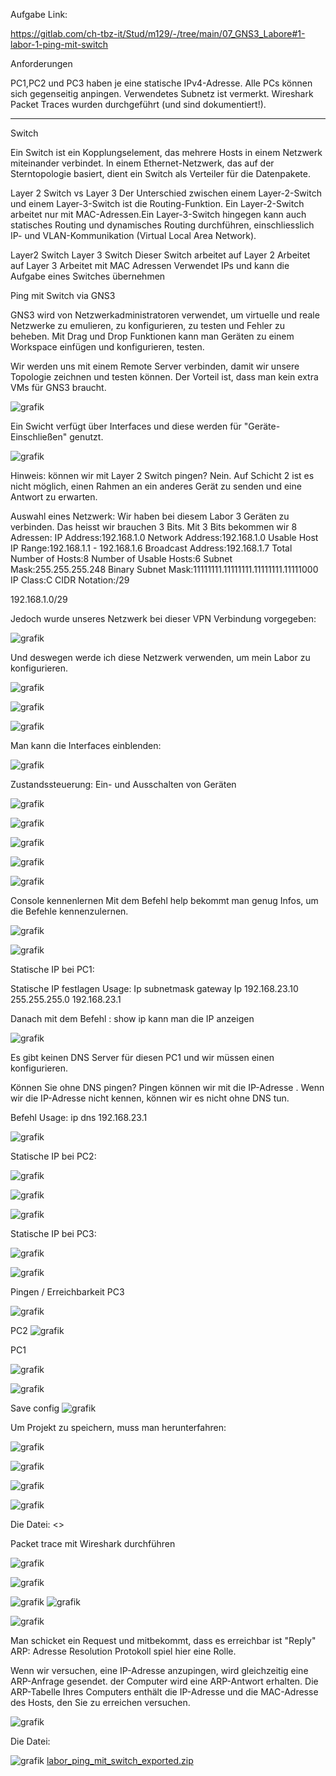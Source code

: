  
Aufgabe Link:

https://gitlab.com/ch-tbz-it/Stud/m129/-/tree/main/07_GNS3_Labore#1-labor-1-ping-mit-switch

Anforderungen

PC1,PC2 und PC3 haben je eine statische IPv4-Adresse.
Alle PCs können sich gegenseitig anpingen.
Verwendetes Subnetz ist vermerkt.
Wireshark Packet Traces wurden durchgeführt (und sind dokumentiert!).
__________________________________________

Switch 

Ein Switch ist ein Kopplungselement, das mehrere Hosts in einem Netzwerk miteinander verbindet. In einem Ethernet-Netzwerk, das auf der Sterntopologie basiert, dient ein Switch als Verteiler für die Datenpakete. 
 
Layer 2 Switch vs Layer 3 
Der Unterschied zwischen einem Layer-2-Switch und einem Layer-3-Switch ist die Routing-Funktion. Ein Layer-2-Switch arbeitet nur mit MAC-Adressen.Ein Layer-3-Switch hingegen kann auch statisches Routing und dynamisches Routing durchführen, einschliesslich IP- und VLAN-Kommunikation (Virtual Local Area Network). 
 
Layer2 Switch 	Layer 3 Switch 
Dieser Switch arbeitet auf Layer 2 	Arbeitet auf Layer 3 
Arbeitet mit MAC Adressen 	Verwendet IPs und kann die Aufgabe eines Switches übernehmen  
 
 
Ping mit Switch via GNS3 
 
GNS3 wird von Netzwerkadministratoren verwendet, um virtuelle und reale Netzwerke zu emulieren, zu konfigurieren, zu testen und Fehler zu beheben. 
Mit Drag und Drop Funktionen kann man Geräten zu einem Workspace einfügen und konfigurieren, testen. 
 
Wir werden uns mit einem Remote Server verbinden, damit wir unsere Topologie zeichnen und testen können. Der Vorteil ist, dass man kein extra VMs für GNS3 braucht. 
 
 ![grafik](https://user-images.githubusercontent.com/102586033/172190626-5c5bc56a-26dc-41d4-a895-a2869875088c.png)

 
Ein Swicht verfügt über Interfaces und diese werden für "Geräte-Einschließen" genutzt. 
 
 
 ![grafik](https://user-images.githubusercontent.com/102586033/172191016-3c90d122-c361-4620-9018-646796b6fdb8.png)

 
 Hinweis:
 können wir mit Layer 2 Switch pingen?
Nein. Auf Schicht 2 ist es nicht möglich, einen Rahmen an ein anderes Gerät zu senden und eine Antwort zu erwarten.

Auswahl eines Netzwerk: 
Wir haben bei diesem Labor 3 Geräten zu verbinden.
Das heisst wir brauchen 3 Bits. Mit 3 Bits bekommen wir 8 Adressen: 
IP Address:192.168.1.0 
Network Address:192.168.1.0 
Usable Host IP Range:192.168.1.1 - 192.168.1.6 
Broadcast Address:192.168.1.7 
Total Number of Hosts:8 
Number of Usable Hosts:6 
Subnet Mask:255.255.255.248 
Binary Subnet Mask:11111111.11111111.11111111.11111000 
IP Class:C 
CIDR Notation:/29 
 
192.168.1.0/29 
 
 
Jedoch wurde unseres Netzwerk bei dieser VPN Verbindung vorgegeben: 
 
 
 ![grafik](https://user-images.githubusercontent.com/102586033/172191052-a29f3b83-2e8f-49b6-805f-38227204bf91.png)

 
 
Und deswegen werde ich diese Netzwerk verwenden, um mein Labor zu konfigurieren. 
 
 
 ![grafik](https://user-images.githubusercontent.com/102586033/172191083-3c8d83ab-684d-4f89-b74f-5a61a8405226.png)

 
 
 ![grafik](https://user-images.githubusercontent.com/102586033/172191182-f4ebd82a-030f-4275-b9b7-ad424e406a98.png)

 
 ![grafik](https://user-images.githubusercontent.com/102586033/172191204-4e460f0b-6f20-4345-9cd8-9af83d13f3e9.png)

Man kann die Interfaces einblenden: 
 
 
 ![grafik](https://user-images.githubusercontent.com/102586033/172191225-c4e1630a-d71c-4b77-99f2-e8a34ebfeca3.png)

 
Zustandssteuerung: Ein- und Ausschalten von Geräten 
 
 ![grafik](https://user-images.githubusercontent.com/102586033/172191242-1e13879c-6601-4b2c-ba79-a85e1fd7ae27.png)

 
 ![grafik](https://user-images.githubusercontent.com/102586033/172191257-64e41291-04b3-49db-982e-16e7faf81a39.png)

 
 ![grafik](https://user-images.githubusercontent.com/102586033/172191272-bdbf6978-e692-42a4-b4ea-2691b6cab700.png)

 
 ![grafik](https://user-images.githubusercontent.com/102586033/172191289-255a2d8b-1d5d-4c61-87c9-381593fa03be.png)

 ![grafik](https://user-images.githubusercontent.com/102586033/172191320-3498a419-e38c-4503-80c7-0b6201b36ed8.png)

 
 
Console kennenlernen 
Mit dem Befehl help bekommt man genug Infos, um die Befehle kennenzulernen. 
 
 ![grafik](https://user-images.githubusercontent.com/102586033/172191357-8eb13b83-830e-4176-9a1b-4e1ab34ef964.png)

 ![grafik](https://user-images.githubusercontent.com/102586033/172191377-70c55381-35ff-46fd-94af-94970fd8e04c.png)

 
 
Statische IP bei PC1: 
 
Statische IP festlagen 
Usage: 
Ip subnetmask gateway 
Ip 192.168.23.10 255.255.255.0 192.168.23.1 
 
Danach mit dem Befehl : show ip kann man die IP anzeigen 
 
 ![grafik](https://user-images.githubusercontent.com/102586033/172191410-c7f00f61-7668-49ac-a4d9-9a66eca369e4.png)

 
Es gibt keinen DNS Server für diesen PC1 und wir müssen einen konfigurieren. 
 
Können Sie ohne DNS pingen? 
Pingen können wir mit die IP-Adresse . Wenn wir die IP-Adresse nicht kennen, können wir es nicht ohne DNS tun. 
 
Befehl Usage: ip dns 192.168.23.1 
 
 ![grafik](https://user-images.githubusercontent.com/102586033/172191444-f3a0fe21-f0bf-4149-8aea-e9ea04511f49.png)

 
 
Statische IP bei PC2: 
 
 
 ![grafik](https://user-images.githubusercontent.com/102586033/172191459-d4a4f823-8ded-491e-9905-cbd977de630d.png)

 
 ![grafik](https://user-images.githubusercontent.com/102586033/172191500-d78a6d7a-2afe-4e0e-ac68-622036dff158.png)

 ![grafik](https://user-images.githubusercontent.com/102586033/172191522-d7054df1-1a46-4e2c-9bd3-dbaeb74298b1.png)

 
 
Statische IP bei PC3: 
 
 ![grafik](https://user-images.githubusercontent.com/102586033/172191546-6baed9d6-d9cb-495f-9dc8-8783bda787aa.png)

 ![grafik](https://user-images.githubusercontent.com/102586033/172191562-3745ae96-35a1-4f81-a134-a5f1b6cfa77e.png)

 
 
 
 
Pingen / Erreichbarkeit 
PC3 
 
 ![grafik](https://user-images.githubusercontent.com/102586033/172191584-85b1e238-998c-4a7d-829a-4a119d78e9aa.png)

 
PC2 
 ![grafik](https://user-images.githubusercontent.com/102586033/172191602-3ba49857-96ce-4bac-b253-27c9fd6f64de.png)

 
 
PC1 
 
 ![grafik](https://user-images.githubusercontent.com/102586033/172191646-9e9a530d-0873-43bb-ac25-7ce89e0d0808.png)

 ![grafik](https://user-images.githubusercontent.com/102586033/172191716-a9bf6325-0e02-4580-b77f-9a067feb5290.png)

 
 
 
 
Save config 
 ![grafik](https://user-images.githubusercontent.com/102586033/172191751-7d8afc8e-2489-4b1f-b8d2-7783f69eb5a4.png)

 
Um Projekt zu speichern, muss man herunterfahren: 
 
 
 ![grafik](https://user-images.githubusercontent.com/102586033/172191765-b900f7cb-8820-4767-a9b2-eda02678f7d5.png)

 ![grafik](https://user-images.githubusercontent.com/102586033/172191812-046600de-29c1-485f-a1c0-e5110206d1f0.png)

 
 ![grafik](https://user-images.githubusercontent.com/102586033/172191874-91da337d-8268-49f8-97ea-cea5cf080f1c.png)

 ![grafik](https://user-images.githubusercontent.com/102586033/172191931-ec439905-2f0c-4974-a7b6-e88c844b50d8.png)

 
 Die Datei:
<<gns3 ping sw.gns3project>>
 
 
Packet trace mit Wireshark durchführen 
 
 ![grafik](https://user-images.githubusercontent.com/102586033/172192000-9822e850-f9ce-4868-8f3f-4e5e2ac6ed80.png)

 ![grafik](https://user-images.githubusercontent.com/102586033/172192018-3c84043f-099c-480c-a598-2c02edcdd30f.png)

 
 ![grafik](https://user-images.githubusercontent.com/102586033/172192029-7577fcb7-55ff-4c15-9106-cf58eaef5085.png)
![grafik](https://user-images.githubusercontent.com/102586033/172192043-63f194d6-535d-48a0-be84-999713c02636.png)

 ![grafik](https://user-images.githubusercontent.com/102586033/172192068-eb30e1bb-6238-4174-ac61-8628c88eafaa.png)

 
 
 
 
 
Man schicket ein Request und mitbekommt, dass es erreichbar ist "Reply" 
ARP: Adresse Resolution Protokoll spiel hier eine Rolle. 
 
Wenn wir versuchen, eine IP-Adresse anzupingen, wird gleichzeitig eine ARP-Anfrage gesendet. der Computer wird  eine ARP-Antwort erhalten. Die ARP-Tabelle Ihres Computers enthält die IP-Adresse und die MAC-Adresse des Hosts, den Sie zu erreichen versuchen. 
 
 
 
![grafik](https://user-images.githubusercontent.com/102586033/172192102-55cdd50a-f326-46b0-bd7d-b22bf71c1ef4.png)



Die Datei:

![grafik](https://user-images.githubusercontent.com/102586033/172209322-6934fc44-bced-4189-a8b8-909b9c1c01eb.png)
[labor_ping_mit_switch_exported.zip](https://github.com/hameomar/labor/files/8846185/labor_ping_mit_switch_exported.zip)

